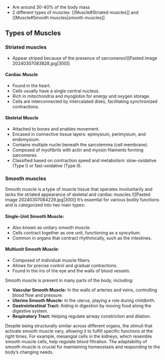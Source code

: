 - Are around 30-40% of the body mass
- 2 different types of muscles: [[Muscle#Striated muscles]] and [[Muscle#Smooth muscles|smooth muscles]]

## Types of Muscles
### Striated muscles
- Appear striped because of the presence of sarcomeres![[Pasted image 20240307083828.jpg|300]]
#### Cardiac Muscle
- Found in the heart.
- Cells usually have a single central nucleus.
- Rich in mitochondria and myoglobin for energy and oxygen storage.
- Cells are interconnected by intercalated disks, facilitating synchronized contractions.
#### Skeletal Muscle
- Attached to bones and enables movement.
- Encased in connective tissue layers: epimysium, perimysium, and endomysium.
- Contains multiple nuclei beneath the sarcolemma (cell membrane).
- Composed of myofibrils with actin and myosin filaments forming sarcomeres.
- Classified based on contraction speed and metabolism: slow-oxidative (Type I) or fast-oxidative (Type II).
### Smooth muscles
Smooth muscle is a type of muscle tissue that operates involuntarily and lacks the striated appearance of skeletal and cardiac muscles.![[Pasted image 20240307084229.jpg|300]]
It’s essential for various bodily functions and is categorized into two main types:
#### Single-Unit Smooth Muscle:
- Also known as unitary smooth muscle.
- Cells contract together as one unit, functioning as a syncytium.
- Common in organs that contract rhythmically, such as the intestines.
#### Multiunit Smooth Muscle:
- Composed of individual muscle fibers.
- Allows for precise control and gradual contractions.
- Found in the iris of the eye and the walls of blood vessels.

Smooth muscle is present in many parts of the body, including:
- **Vascular Smooth Muscle:** In the walls of arteries and veins, controlling blood flow and pressure.
- **Uterine Smooth Muscle:** In the uterus, playing a role during childbirth.
- **Gastrointestinal Tract:** Aiding in digestion by moving food along the digestive system.
- **Respiratory Tract:** Helping regulate airway constriction and dilation.

Despite being structurally similar across different organs, the stimuli that activate smooth muscle vary, allowing it to fulfill specific functions at the right times. For example, mesangial cells in the kidneys, which resemble smooth muscle cells, help regulate blood filtration. The adaptability of smooth muscle is crucial for maintaining homeostasis and responding to the body’s changing needs.